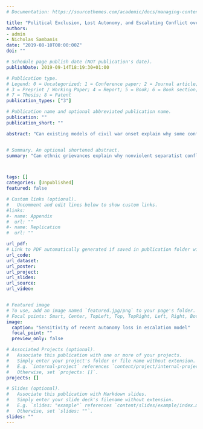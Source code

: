 ```yaml
---
# Documentation: https://sourcethemes.com/academic/docs/managing-content/

title: "Political Exclusion, Lost Autonomy, and Escalating Conflict over Self-Determination"
authors: 
- admin
- Nicholas Sambanis
date: "2019-08-10T00:00:00Z"
doi: ""

# Schedule page publish date (NOT publication's date).
publishDate: 2019-09-14T18:19:30+01:00

# Publication type.
# Legend: 0 = Uncategorized; 1 = Conference paper; 2 = Journal article;
# 3 = Preprint / Working Paper; 4 = Report; 5 = Book; 6 = Book section;
# 7 = Thesis; 8 = Patent
publication_types: ["3"]

# Publication name and optional abbreviated publication name.
publication: ""
publication_short: ""

abstract: "Can existing models of civil war onset explain why some conflicts turn violent while others stay nonviolent? While it is often assumed that violent and nonviolent conflicts are *qualitatively* different and have different causes, that assumption is rarely tested empirically. We explore this question with reference to conflicts over self-determination and a focus on the role of ethnic grievances in conflict processes. Combining insights from different theoretical traditions, we develop a new argument that isolates the connection of political exclusion and lost autonomy -- two grievance factors commonly associated with ethnic war -- with the emergence of nonviolent separatist claims and their escalation to violence. Using new data, we find that grievances matter at both conflict stages; however, not all types of grievances matter equally at all stages of conflict. More generally, our analysis suggests that existing models of civil war are not specific enough to explain the outbreak of violence because they neglect the process of conflict escalation."


# Summary. An optional shortened abstract.
summary: "Can ethnic grievances explain why nonviolent separatist conflicts escalate to violence and civil war?"



tags: []
categories: [Unpublished]
featured: false

# Custom links (optional).
#   Uncomment and edit lines below to show custom links.
#links:
#- name: Appendix
#  url: ""
#- name: Replication
#  url: ""

url_pdf: 
# Link to PDF automatically generated if saved in publication folder with same name as folder
url_code: 
url_dataset: 
url_poster:
url_project:
url_slides:
url_source:
url_video:


# Featured image
# To use, add an image named `featured.jpg/png` to your page's folder. 
# Focal points: Smart, Center, TopLeft, Top, TopRight, Left, Right, BottomLeft, Bottom, BottomRight.
image:
  caption: "Sensitivity of recent autonomy loss in escalation model"
  focal_point: ""
  preview_only: false

# Associated Projects (optional).
#   Associate this publication with one or more of your projects.
#   Simply enter your project's folder or file name without extension.
#   E.g. `internal-project` references `content/project/internal-project/index.md`.
#   Otherwise, set `projects: []`.
projects: []

# Slides (optional).
#   Associate this publication with Markdown slides.
#   Simply enter your slide deck's filename without extension.
#   E.g. `slides: "example"` references `content/slides/example/index.md`.
#   Otherwise, set `slides: ""`.
slides: ""
---
```

